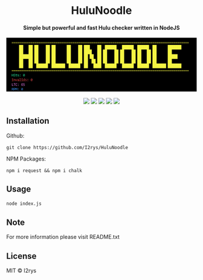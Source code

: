 <h1 align="center">HuluNoodle</h1>
<h4 align="center">Simple but powerful and fast Hulu checker written in NodeJS</h4>
<p align="center">
	<img src="https://github.com/I2rys/HuluNoodle/blob/main/preview.PNG?raw=true"></img>
</p>
<p align="center">
	<a href="https://github.com/I2rys/HuluNoodle/blob/main/LICENSE"><img src="https://img.shields.io/github/license/I2rys/HuluNoodle?style=flat-square"></img></a>
	<a href="https://github.com/I2rys/HuluNoodle"><img src="https://bettercodehub.com/edge/badge/I2rys/HuluNoodle?branch=main"></a>
	<a href="https://github.com/I2rys/HuluNoodle/issues"><img src="https://img.shields.io/github/issues/I2rys/HuluNoodle.svg"></img></a>
	<a href="https://github.com/I2rys/HuluNoodle"><img src="https://img.shields.io/badge/version-1.0.0-orange"></img></a>
	<a href="https://nodejs.org/"><img src="https://img.shields.io/badge/-Nodejs-green?style=flat-square&logo=Node.js"></img></a>
</p>


## Installation
Github:

    git clone https://github.com/I2rys/HuluNoodle

NPM Packages:

    npm i request && npm i chalk
    
## Usage

    node index.js

## Note
For more information please visit README.txt

## License
MIT © I2rys
